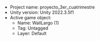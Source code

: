                                                                                                                                                                                                                                                         
<!-- UNITY CODE ASSIST INSTRUCTIONS START -->
- Project name: proyecto_3er_cuatrimestre
- Unity version: Unity 2022.3.5f1
- Active game object:
  - Name: WallLargo (1)
  - Tag: Untagged
  - Layer: Default
<!-- UNITY CODE ASSIST INSTRUCTIONS END -->